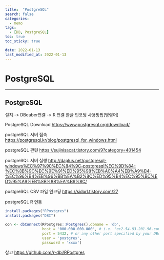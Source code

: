 ```yaml
---
title:  "PostgreSQL"
search: false
categories: 
  - memo
tags:
  - [DB, PostgreSQL]
toc: true
toc_sticky: true

date: 2022-01-13
last_modified_at: 2022-01-13
---
```



# PostgreSQL
---
## PostgreSQL

설치 -> DBeaber연결 -> R 연결
한글 인코딩
사용방법(명령어)

PostgreSQL Download <https://www.postgresql.org/download/>


postgreSQL 서버 접속
<https://postgresql.kr/blog/postgresql_for_windows.html>


postgreSQL 관련
<https://sujinisacat.tistory.com/9?category=401454>


postgreSQL 서버 실행
<http://daplus.net/postgresql-windows%EC%97%90%EC%84%9C-postgresql%EC%9D%84-%EC%8B%9C%EC%9E%91%ED%95%98%EB%A0%A4%EB%A9%B4-%EC%96%B4%EB%96%BB%EA%B2%8C%ED%95%B4%EC%95%BC%ED%95%A9%EB%8B%88%EA%B9%8C/>



postgreSQL CSV 파일 인코딩 
<https://sidorl.tistory.com/27>





postgreSQL R 연동

```R
install.packages("RPostgres")
install.packages("DBI")

con <- dbConnect(RPostgres::Postgres(),dbname = 'db', 
                 host = '000.000.000.000', # i.e. 'ec2-54-83-201-96.compute-1.amazonaws.com'
                 port = 5432, # or any other port specified by your DBA
                 user = 'postgres',
                 password = 'xxxx')
```

참고 <https://github.com/r-dbi/RPostgres>

